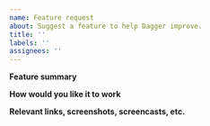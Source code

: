 ```yaml
---
name: Feature request
about: Suggest a feature to help Dagger improve.
title: ''
labels: ''
assignees: ''
---
```


**Feature summary**

<!--
Describe what you would like to be able to do with Dagger that you
currently cannot do.
-->

**How would you like it to work**

<!--
If you can think of a way Dagger might be able to do this, let us know
here.
-->

**Relevant links, screenshots, screencasts, etc.**

<!--
If you have further information, such as technical documentation,
code, mockups, or a similar feature in other applications, please
provide them here.
-->
